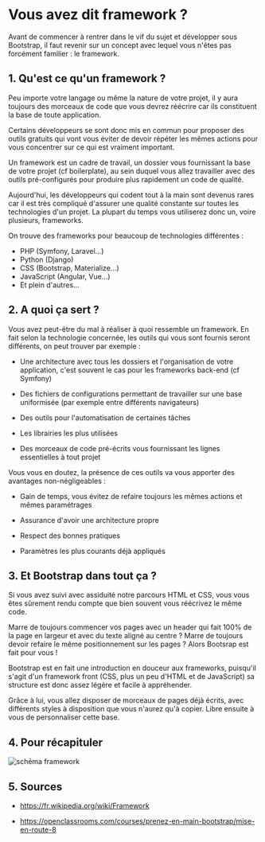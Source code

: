 # Vous avez dit framework ?

Avant de commencer à rentrer dans le vif du sujet et développer sous Bootstrap, il faut revenir sur un concept avec lequel vous n'êtes pas forcément familier : le framework.

## 1\. Qu'est ce qu'un framework ?

Peu importe votre langage ou même la nature de votre projet, il y aura toujours des morceaux de code que vous devrez réécrire car ils constituent la base de toute application.

Certains développeurs se sont donc mis en commun pour proposer des outils gratuits qui vont vous éviter de devoir répéter les mêmes actions pour vous concentrer sur ce qui est vraiment important.

Un framework est un cadre de travail, un dossier vous fournissant la base de votre projet (cf boilerplate), au sein duquel vous allez travailler avec des outils pré-configurés pour produire plus rapidement un code de qualité.

Aujourd'hui, les développeurs qui codent tout à la main sont devenus rares car il est très compliqué d'assurer une qualité constante sur toutes les technologies d'un projet. La plupart du temps vous utiliserez donc un, voire plusieurs, frameworks.

On trouve des frameworks pour beaucoup de technologies différentes :
- PHP (Symfony, Laravel...)
- Python (Django)
- CSS (Bootstrap, Materialize...)
- JavaScript (Angular, Vue...)
- Et plein d'autres...

## 2\. A quoi ça sert ?

Vous avez peut-être du mal à réaliser à quoi ressemble un framework. En fait selon la technologie concernée, les outils qui vous sont fournis seront différents, on peut trouver par exemple :

- Une architecture avec tous les dossiers et l'organisation de votre application, c'est souvent le cas pour les frameworks back-end (cf Symfony)

- Des fichiers de configurations permettant de travailler sur une base uniformisée (par exemple entre différents navigateurs)

- Des outils pour l'automatisation de certaines tâches

- Les librairies les plus utilisées

- Des morceaux de code pré-écrits vous fournissant les lignes essentielles à tout projet

Vous vous en doutez, la présence de ces outils va vous apporter des avantages non-négligeables :     

- Gain de temps, vous évitez de refaire toujours les mêmes actions et mêmes paramétrages

- Assurance d'avoir une architecture propre

- Respect des bonnes pratiques

- Paramètres les plus courants déjà appliqués

## 3\. Et Bootstrap dans  tout ça ?

Si vous avez suivi avec assiduité notre parcours HTML et CSS, vous vous êtes sûrement rendu compte que bien souvent vous réécrivez le même code.

Marre de toujours commencer vos pages avec un header qui fait 100% de la page en largeur et avec du texte aligné au centre ? Marre de toujours devoir refaire le même positionnement sur les pages ? Alors Bootsrap est fait pour vous !

Bootstrap est en fait une introduction en douceur aux frameworks, puisqu'il s'agit d'un framework front (CSS, plus un peu d'HTML et de JavaScript) sa structure est donc assez légère et facile à appréhender.

Grâce à lui, vous allez disposer de morceaux de pages déjà écrits, avec différents styles à disposition que vous n'aurez qu'à copier. Libre ensuite à vous de personnaliser cette base.

## 4\. Pour récapituler

![schéma framework](https://trello-attachments.s3.amazonaws.com/58a1d4807e1332cdd89e3f46/1123x794/8d3479734a5491021f4c4a1c50b322fc/framework.jpg.png)

## 5\. Sources

- https://fr.wikipedia.org/wiki/Framework

- https://openclassrooms.com/courses/prenez-en-main-bootstrap/mise-en-route-8
